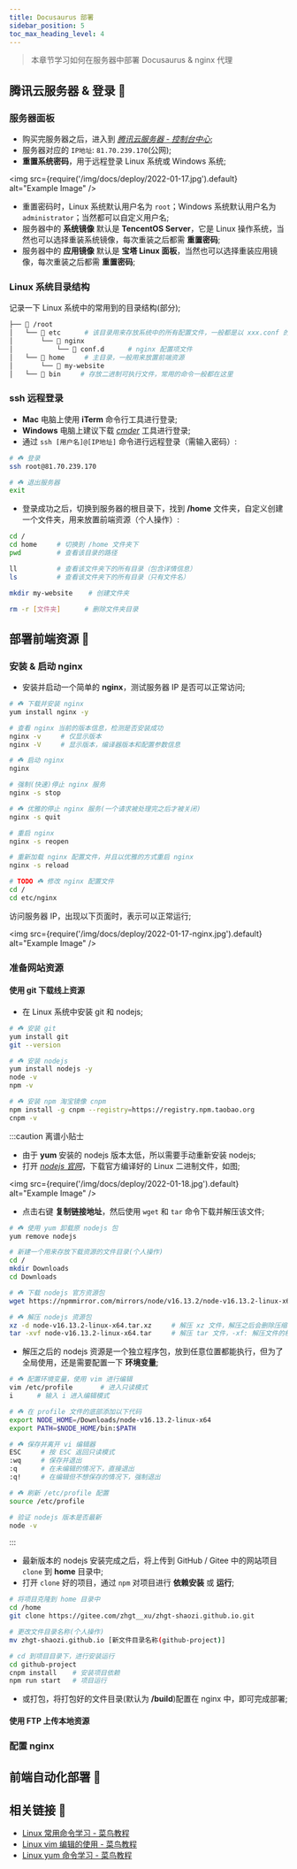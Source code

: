 ```yaml
---
title: Docusaurus 部署
sidebar_position: 5
toc_max_heading_level: 4
---
```


> 本章节学习如何在服务器中部署 Docusaurus & nginx 代理

## 腾讯云服务器 & 登录 🐸

### 服务器面板

- 购买完服务器之后，进入到 _[腾讯云服务器 - 控制台中心](https://console.cloud.tencent.com/lighthouse/instance/detail?rid=8&id=lhins-664fbkyy)_;
- 服务器对应的 `IP地址`: `81.70.239.170`(公网);
- **重置系统密码**，用于远程登录 Linux 系统或 Windows 系统;

<img src={require('/img/docs/deploy/2022-01-17.jpg').default} alt="Example Image" />

- 重置密码时，Linux 系统默认用户名为 `root`；Windows 系统默认用户名为 `administrator`；当然都可以自定义用户名;
- 服务器中的 **系统镜像** 默认是 **TencentOS Server**，它是 Linux 操作系统，当然也可以选择重装系统镜像，每次重装之后都需 **重置密码**;
- 服务器中的 **应用镜像** 默认是 **宝塔 Linux 面板**，当然也可以选择重装应用镜像，每次重装之后都需 **重置密码**;

### Linux 系统目录结构

记录一下 Linux 系统中的常用到的目录结构(部分);

```bash title="my-website"
├── 📁 /root
│   └── 📁 etc      # 该目录用来存放系统中的所有配置文件，一般都是以 xxx.conf 的形式命名，比如 nginx 的配置项也在该目录下
│       └── 📁 nginx
│           └── 📃 conf.d      # nginx 配置项文件
│   └── 📁 home     # 主目录，一般用来放置前端资源
│       └── 📁 my-website
│   └── 📁 bin     # 存放二进制可执行文件，常用的命令一般都在这里
```

### ssh 远程登录

- **Mac** 电脑上使用 **iTerm** 命令行工具进行登录;
- **Windows** 电脑上建议下载 _[cmder](https://cmder.net/)_ 工具进行登录;
- 通过 `ssh [用户名]@[IP地址]` 命令进行远程登录（需输入密码）:

```bash title="iTerm / cmder 工具"
# ☘️ 登录
ssh root@81.70.239.170

# ☘️ 退出服务器
exit
```

- 登录成功之后，切换到服务器的根目录下，找到 **/home** 文件夹，自定义创建一个文件夹，用来放置前端资源（个人操作）:

```bash title="iTerm / cmder 工具"
cd /
cd home     # 切换到 /home 文件夹下
pwd         # 查看该目录的路径

ll          # 查看该文件夹下的所有目录（包含详情信息）
ls          # 查看该文件夹下的所有目录（只有文件名）

mkdir my-website    # 创建文件夹

rm -r [文件夹]      # 删除文件夹目录
```

## 部署前端资源 🐸

### 安装 & 启动 nginx

- 安装并启动一个简单的 **nginx**，测试服务器 IP 是否可以正常访问;

```bash title="iTerm / cmder 工具"
# ☘️ 下载并安装 nginx
yum install nginx -y

# 查看 nginx 当前的版本信息，检测是否安装成功
nginx -v     # 仅显示版本
nginx -V     # 显示版本，编译器版本和配置参数信息

# ☘️ 启动 nginx
nginx

# 强制(快速)停止 nginx 服务
nginx -s stop

# ☘️ 优雅的停止 nginx 服务(一个请求被处理完之后才被关闭)
nginx -s quit

# 重启 nginx
nginx -s reopen

# 重新加载 nginx 配置文件，并且以优雅的方式重启 nginx
nginx -s reload

# TODO ☘️ 修改 nginx 配置文件
cd /
cd etc/nginx
```

访问服务器 IP，出现以下页面时，表示可以正常运行;

<img src={require('/img/docs/deploy/2022-01-17-nginx.jpg').default} alt="Example Image" />

### 准备网站资源

#### 使用 git 下载线上资源

- 在 Linux 系统中安装 git 和 nodejs;

```bash title="iTerm / cmder 工具"
# ☘️ 安装 git
yum install git
git --version

# ☘️ 安装 nodejs
yum install nodejs -y
node -v
npm -v

# ☘️ 安装 npm 淘宝镜像 cnpm
npm install -g cnpm --registry=https://registry.npm.taobao.org
cnpm -v
```

:::caution 离谱小贴士

- 由于 **yum** 安装的 nodejs 版本太低，所以需要手动重新安装 nodejs;
- 打开 _[nodejs 官网](http://nodejs.cn/download/)_，下载官方编译好的 Linux 二进制文件，如图;

<img src={require('/img/docs/deploy/2022-01-18.jpg').default} alt="Example Image" />

- 点击右键 **复制链接地址**，然后使用 `wget` 和 `tar` 命令下载并解压该文件;

```bash title="iTerm / cmder 工具"
# ☘️ 使用 yum 卸载原 nodejs 包
yum remove nodejs

# 新建一个用来存放下载资源的文件目录(个人操作)
cd /
mkdir Downloads
cd Downloads

# ☘️ 下载 nodejs 官方资源包
wget https://npmmirror.com/mirrors/node/v16.13.2/node-v16.13.2-linux-x64.tar.xz

# ☘️ 解压 nodejs 资源包
xz -d node-v16.13.2-linux-x64.tar.xz     # 解压 xz 文件，解压之后会删除压缩包
tar -xvf node-v16.13.2-linux-x64.tar     # 解压 tar 文件，-xf: 解压文件的核心指令; -v: 解压时显示压缩包里的文件和详细信息
```

- 解压之后的 nodejs 资源是一个独立程序包，放到任意位置都能执行，但为了全局使用，还是需要配置一下 **环境变量**;

```bash title="iTerm / cmder 工具"
# ☘️ 配置环境变量，使用 vim 进行编辑
vim /etc/profile       # 进入只读模式
i      # 输入 i 进入编辑模式

# ☘️ 在 profile 文件的底部添加以下代码
export NODE_HOME=/Downloads/node-v16.13.2-linux-x64
export PATH=$NODE_HOME/bin:$PATH

# ☘️ 保存并离开 vi 编辑器
ESC     # 按 ESC 返回只读模式
:wq     # 保存并退出
:q      # 在未编辑的情况下，直接退出
:q!     # 在编辑但不想保存的情况下，强制退出

# ☘️ 刷新 /etc/profile 配置
source /etc/profile

# 验证 nodejs 版本是否最新
node -v
```

:::

- 最新版本的 nodejs 安装完成之后，将上传到 GitHub / Gitee 中的网站项目 `clone` 到 **home** 目录中;
- 打开 `clone` 好的项目，通过 `npm` 对项目进行 **依赖安装** 或 **运行**;

```bash title="iTerm / cmder 工具"
# 将项目克隆到 home 目录中
cd /home
git clone https://gitee.com/zhgt__xu/zhgt-shaozi.github.io.git

# 更改文件目录名称(个人操作)
mv zhgt-shaozi.github.io [新文件目录名称(github-project)]

# cd 到项目目录下，进行安装运行
cd github-project
cnpm install    # 安装项目依赖
npm run start   # 项目运行
```

- 或打包，将打包好的文件目录(默认为 **/build**)配置在 nginx 中，即可完成部署;

#### 使用 FTP 上传本地资源

### 配置 nginx

## 前端自动化部署 🐸

## 相关链接 🔗

- [Linux 常用命令学习 - 菜鸟教程](https://www.runoob.com/w3cnote/linux-common-command-2.html)
- [Linux vim 编辑的使用 - 菜鸟教程](https://www.runoob.com/linux/linux-vim.html)
- [Linux yum 命令学习 - 菜鸟教程](https://www.runoob.com/linux/linux-yum.html)
